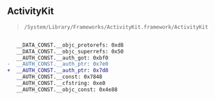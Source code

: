 ## ActivityKit

> `/System/Library/Frameworks/ActivityKit.framework/ActivityKit`

```diff

   __DATA_CONST.__objc_protorefs: 0xd8
   __DATA_CONST.__objc_superrefs: 0x50
   __AUTH_CONST.__auth_got: 0xbf0
-  __AUTH_CONST.__auth_ptr: 0x7e0
+  __AUTH_CONST.__auth_ptr: 0x7d8
   __AUTH_CONST.__const: 0x7848
   __AUTH_CONST.__cfstring: 0xe0
   __AUTH_CONST.__objc_const: 0x4e88

```
